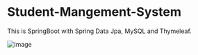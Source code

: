 # Student-Mangement-System

This is SpringBoot with Spring Data Jpa, MySQL and Thymeleaf.

![image](https://user-images.githubusercontent.com/66901391/124233199-3a6bf980-db30-11eb-83e2-27eb25b1a405.png)

